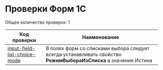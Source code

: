 # Проверки Форм 1С


Общее количество проверок: 1

| Код проверки | Наименование |
|--------------|--------------|
| [input-field-list-choice-mode](../../bundles/com.e1c.v8codestyle.form/markdown/ru/input-field-list-choice-mode.md) | В полях форм со списками выбора следует всегда устанавливать свойство **РежимВыбораИзСписка** в значение Истина |
